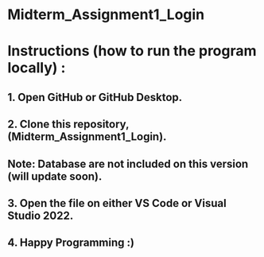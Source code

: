 # Midterm_Assignment1_Login

# Instructions (how to run the program locally) :

## 1. Open GitHub or GitHub Desktop.
## 2. Clone this repository, (Midterm_Assignment1_Login). 
##    Note: Database are not included on this version (will update soon).
## 3. Open the file on either VS Code or Visual Studio 2022.
## 4. Happy Programming :)
